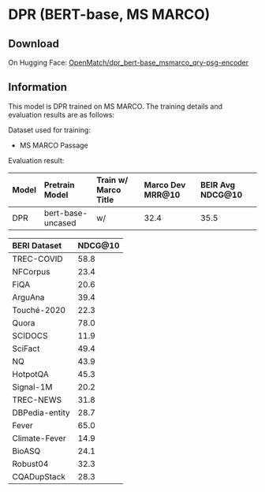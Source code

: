 # DPR (BERT-base, MS MARCO)

## Download

On Hugging Face: [OpenMatch/dpr_bert-base_msmarco_qry-psg-encoder](https://huggingface.co/OpenMatch/dpr_bert-base_msmarco_qry-psg-encoder)

## Information

This model is DPR trained on MS MARCO. The training details and evaluation results are as follows:

Dataset used for training:
* MS MARCO Passage

Evaluation result:


|Model|Pretrain Model|Train w/ Marco Title|Marco Dev MRR@10|BEIR Avg NDCG@10|
|:----|:----|:----|:----|:----|
|DPR|bert-base-uncased|w/|32.4|35.5|

|BERI Dataset|NDCG@10|
|:----|:----|
|TREC-COVID|58.8|
|NFCorpus|23.4| 
|FiQA|20.6| 
|ArguAna|39.4| 
|Touché-2020|22.3| 
|Quora|78.0| 
|SCIDOCS|11.9| 
|SciFact|49.4| 
|NQ|43.9| 
|HotpotQA|45.3| 
|Signal-1M|20.2| 
|TREC-NEWS|31.8| 
|DBPedia-entity|28.7|
|Fever|65.0| 
|Climate-Fever|14.9|
|BioASQ|24.1|
|Robust04|32.3|
|CQADupStack|28.3|
